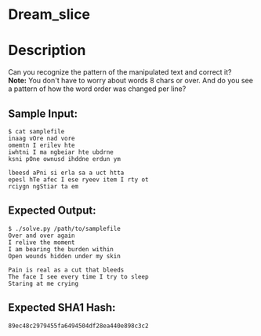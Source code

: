 # Dream_slice

# Description

<p>Can you recognize the pattern of the manipulated text and correct it?
<br/>
<strong>Note:</strong> You don't have to worry about words 8 chars or over. And do you see a pattern of how the word order was changed per line?</p>

## Sample Input:

```
$ cat samplefile
inaag vOre nad vore
omemtn I erilev hte
iwhtni I ma ngbeiar hte ubdrne
ksni pOne ownusd ihddne erdun ym

lbeesd aPni si erla sa a uct htta
epesl hTe afec I ese ryeev item I rty ot
rciygn ngStiar ta em
```
## Expected Output:

```
$ ./solve.py /path/to/samplefile
Over and over again
I relive the moment
I am bearing the burden within
Open wounds hidden under my skin

Pain is real as a cut that bleeds
The face I see every time I try to sleep
Staring at me crying
```
## Expected SHA1 Hash:

```
89ec48c2979455fa6494504df28ea440e898c3c2
```
